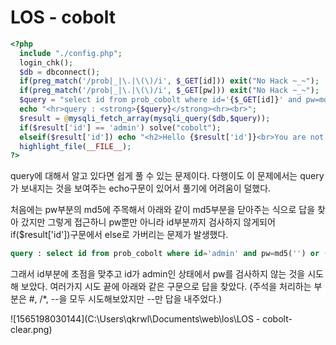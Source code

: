 # LOS - cobolt

```php
<?php
  include "./config.php"; 
  login_chk();
  $db = dbconnect();
  if(preg_match('/prob|_|\.|\(\)/i', $_GET[id])) exit("No Hack ~_~"); 
  if(preg_match('/prob|_|\.|\(\)/i', $_GET[pw])) exit("No Hack ~_~"); 
  $query = "select id from prob_cobolt where id='{$_GET[id]}' and pw=md5('{$_GET[pw]}')"; 
  echo "<hr>query : <strong>{$query}</strong><hr><br>"; 
  $result = @mysqli_fetch_array(mysqli_query($db,$query)); 
  if($result['id'] == 'admin') solve("cobolt");
  elseif($result['id']) echo "<h2>Hello {$result['id']}<br>You are not admin :(</h2>"; 
  highlight_file(__FILE__); 
?>
```

query에 대해서 알고 있다면 쉽게 풀 수 있는 문제이다. 
다행이도 이 문제에서는 query가 보내지는 것을 보여주는 echo구문이 있어서 풀기에 어려움이 덜했다. 

처음에는 pw부분의 md5에 주목해서 아래와 같이 md5부분을 닫아주는 식으로 답을 찾아 갔지만 그렇게 접근하니 pw뿐만 아니라 id부분까지 검사하지 않게되어 if($result['id'])구문에서 else로 가버리는 문제가 발생했다. 

```sql
query : select id from prob_cobolt where id='admin' and pw=md5('') or ('1=1')
```

그래서 id부분에 초점을 맞추고 id가 admin인 상태에서 pw를 검사하지 않는 것을 시도해 보았다. 여러가지 시도 끝에 아래와 같은 구문으로 답을 찾았다. (주석을 처리하는 부분은 #, /*, --을 모두 시도해보았지만 --만 답을 내주었다.)

![1565198030144](C:\Users\qkrwl\Documents\web\los\LOS - cobolt-clear.png)